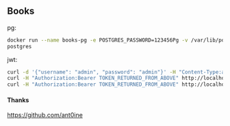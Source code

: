 ## Books

pg:
```bash
docker run --name books-pg -e POSTGRES_PASSWORD=123456Pg -v /var/lib/postgresql/data:/data/volumes -d 
postgres
```

jwt:
```bash
curl -d '{"username": "admin", "password": "admin"}' -H "Content-Type:application/json" http://localhost:18080/login
curl -H "Authorization:Bearer TOKEN_RETURNED_FROM_ABOVE" http://localhost:18080/auth_test
curl -H "Authorization:Bearer TOKEN_RETURNED_FROM_ABOVE" http://localhost:18080/refresh_token
```

#### Thanks
https://github.com/ant0ine
